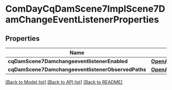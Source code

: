 # ComDayCqDamScene7ImplScene7DamChangeEventListenerProperties

## Properties
Name | Type | Description | Notes
------------ | ------------- | ------------- | -------------
**cqDamScene7DamchangeeventlistenerEnabled** | [**OpenAPI\Server\Model\ConfigNodePropertyBoolean**](ConfigNodePropertyBoolean.md) |  | [optional] 
**cqDamScene7DamchangeeventlistenerObservedPaths** | [**OpenAPI\Server\Model\ConfigNodePropertyArray**](ConfigNodePropertyArray.md) |  | [optional] 

[[Back to Model list]](../README.md#documentation-for-models) [[Back to API list]](../README.md#documentation-for-api-endpoints) [[Back to README]](../README.md)


